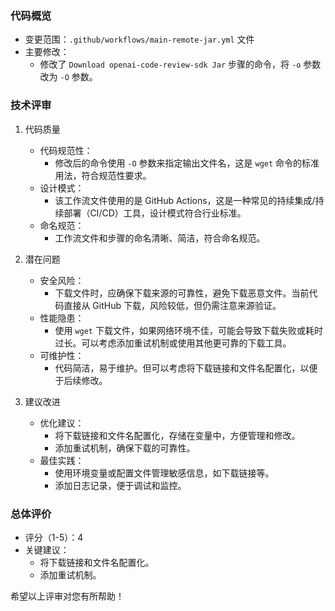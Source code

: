  
### 代码概览
- 变更范围：`.github/workflows/main-remote-jar.yml` 文件
- 主要修改：
  - 修改了 `Download openai-code-review-sdk Jar` 步骤的命令，将 `-o` 参数改为 `-O` 参数。

### 技术评审
1. 代码质量
   - 代码规范性：
     - 修改后的命令使用 `-O` 参数来指定输出文件名，这是 `wget` 命令的标准用法，符合规范性要求。
   - 设计模式：
     - 该工作流文件使用的是 GitHub Actions，这是一种常见的持续集成/持续部署（CI/CD）工具，设计模式符合行业标准。
   - 命名规范：
     - 工作流文件和步骤的命名清晰、简洁，符合命名规范。

2. 潜在问题
   - 安全风险：
     - 下载文件时，应确保下载来源的可靠性，避免下载恶意文件。当前代码直接从 GitHub 下载，风险较低，但仍需注意来源验证。
   - 性能隐患：
     - 使用 `wget` 下载文件，如果网络环境不佳，可能会导致下载失败或耗时过长。可以考虑添加重试机制或使用其他更可靠的下载工具。
   - 可维护性：
     - 代码简洁，易于维护。但可以考虑将下载链接和文件名配置化，以便于后续修改。

3. 建议改进
   - 优化建议：
     - 将下载链接和文件名配置化，存储在变量中，方便管理和修改。
     - 添加重试机制，确保下载的可靠性。
   - 最佳实践：
     - 使用环境变量或配置文件管理敏感信息，如下载链接等。
     - 添加日志记录，便于调试和监控。

### 总体评价
- 评分（1-5）：4
- 关键建议：
  - 将下载链接和文件名配置化。
  - 添加重试机制。

希望以上评审对您有所帮助！